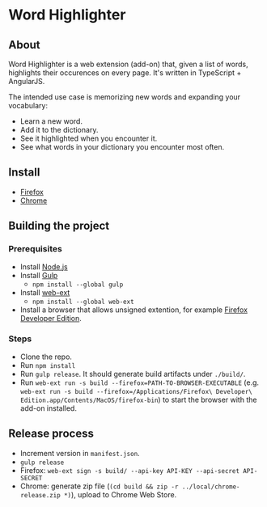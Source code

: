 # Word Highlighter

## About
Word Highlighter is a web extension (add-on) that, given a list of words, highlights their occurences on every page. It's written in TypeScript + AngularJS.

The intended use case is memorizing new words and expanding your vocabulary:
- Learn a new word.
- Add it to the dictionary.
- See it highlighted when you encounter it.
- See what words in your dictionary you encounter most often.


## Install
- [Firefox](https://addons.mozilla.org/en-US/firefox/addon/wordhighlighter/)
- [Chrome](https://chrome.google.com/webstore/detail/word-highlighter/flpifgahbaopfmnlmcgkkodanhoifdpa)

## Building the project

### Prerequisites
- Install [Node.js](https://nodejs.org/)
- Install [Gulp](http://gulpjs.com/)
  - `npm install --global gulp`
- Install [web-ext](https://github.com/mozilla/web-ext)
  - `npm install --global web-ext`
- Install a browser that allows unsigned extention, for example [Firefox Developer Edition](https://www.mozilla.org/en-US/firefox/developer/).

### Steps
- Clone the repo.
- Run `npm install`
- Run `gulp release`. It should generate build artifacts under `./build/`.
- Run `web-ext run -s build --firefox=PATH-TO-BROWSER-EXECUTABLE` (e.g. `web-ext run -s build --firefox=/Applications/Firefox\ Developer\ Edition.app/Contents/MacOS/firefox-bin`) to start the browser with the add-on installed.

## Release process

- Increment version in `manifest.json`.
- `gulp release`
- Firefox: `web-ext sign -s build/ --api-key API-KEY --api-secret API-SECRET`
- Chrome: generate zip file (`(cd build && zip -r ../local/chrome-release.zip *)`), upload to Chrome Web Store.